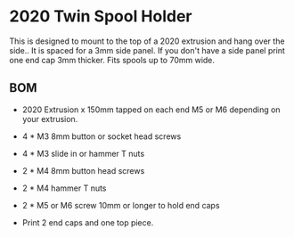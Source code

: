 # 2020 Twin Spool Holder

This is designed to mount to the top of a 2020 extrusion and hang over the side.. It is spaced for a 3mm side panel. 
If you don't have a side panel print one end cap 3mm thicker. 
Fits spools up to 70mm wide.

## BOM

 - 2020 Extrusion x 150mm tapped on each end M5 or M6 depending on your extrusion. 
 - 4 * M3 8mm button or socket head screws
 - 4 * M3 slide in or hammer T nuts
 - 2 * M4 8mm button head screws
 - 2 * M4 hammer T nuts
 - 2 * M5 or M6 screw 10mm or longer to hold end caps

 - Print 2 end caps and one top piece. 

